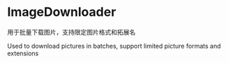# ImageDownloader

用于批量下载图片，支持限定图片格式和拓展名

Used to download pictures in batches, support limited picture formats and extensions
